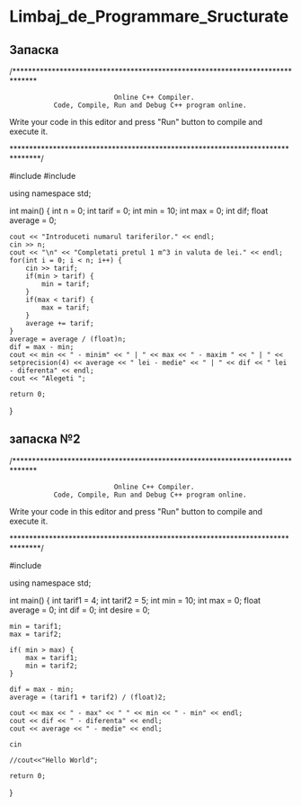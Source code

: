 # Limbaj_de_Programmare_Sructurate


Запаска
-----------------------

/******************************************************************************

                              Online C++ Compiler.
               Code, Compile, Run and Debug C++ program online.
Write your code in this editor and press "Run" button to compile and execute it.

*******************************************************************************/

#include <iostream>
#include <iomanip>

using namespace std;

int main()
{
    int n = 0;
    int tarif = 0;
    int min = 10;
    int max = 0;
    int dif;
    float average = 0;
    
    cout << "Introduceti numarul tariferilor." << endl;
    cin >> n;
    cout << "\n" << "Completati pretul 1 m^3 in valuta de lei." << endl;
    for(int i = 0; i < n; i++) {
        cin >> tarif;
        if(min > tarif) {
            min = tarif;
        }
        if(max < tarif) {
            max = tarif;
        }
        average += tarif;
    }
    average = average / (float)n;
    dif = max - min;
    cout << min << " - minim" << " | " << max << " - maxim " << " | " << setprecision(4) << average << " lei - medie" << " | " << dif << " lei - diferenta" << endl;
    cout << "Alegeti ";

    return 0;
}

запаска №2
------------------------------

/******************************************************************************

                              Online C++ Compiler.
               Code, Compile, Run and Debug C++ program online.
Write your code in this editor and press "Run" button to compile and execute it.

*******************************************************************************/

#include <iostream>

using namespace std;

int main()
{
    int tarif1 = 4;
    int tarif2 = 5;
    int min = 10;
    int max = 0;
    float average = 0;
    int dif = 0;
    int desire = 0;
    
    min = tarif1;
    max = tarif2;
    
    if( min > max) {
        max = tarif1;
        min = tarif2;
    }         
    
    dif = max - min;
    average = (tarif1 + tarif2) / (float)2;
    
    cout << max << " - max" << " " << min << " - min" << endl;
    cout << dif << " - diferenta" << endl;
    cout << average << " - medie" << endl;
    
    cin 
    
    //cout<<"Hello World";

    return 0;
}

